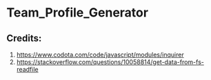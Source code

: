 # Team_Profile_Generator

## Credits:
1. https://www.codota.com/code/javascript/modules/inquirer
2. https://stackoverflow.com/questions/10058814/get-data-from-fs-readfile
